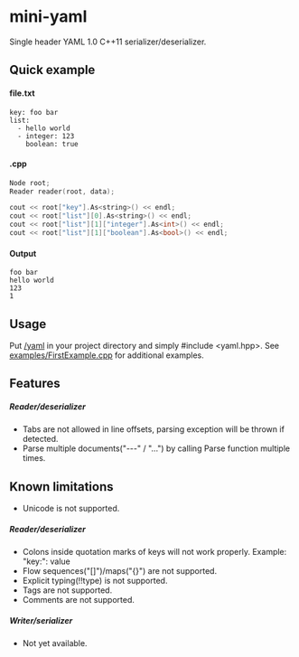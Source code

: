 # mini-yaml
Single header YAML 1.0 C++11 serializer/deserializer.

## Quick example
#### file.txt
```
key: foo bar
list:
  - hello world
  - integer: 123
    boolean: true
```
#### .cpp
```cpp
Node root;
Reader reader(root, data);

cout << root["key"].As<string>() << endl;
cout << root["list"][0].As<string>() << endl;
cout << root["list"][1]["integer"].As<int>() << endl;
cout << root["list"][1]["boolean"].As<bool>() << endl;
```
#### Output
```
foo bar
hello world
123
1
```

## Usage
Put [/yaml](https://github.com/jimmiebergmann/mini-yaml/blob/master/yaml) in your project directory and simply #include <yaml.hpp>.
See [examples/FirstExample.cpp](https://github.com/jimmiebergmann/mini-yaml/blob/master/examples/FirstExample.cpp) for additional examples.

## Features
##### Reader/deserializer
- Tabs are not allowed in line offsets, parsing exception will be thrown if detected.
- Parse multiple documents("---" / "...") by calling Parse function multiple times.

## Known limitations
- Unicode is not supported.
##### Reader/deserializer
- Colons inside quotation marks of keys will not work properly.
Example: "key:": value
- Flow sequences("[]")/maps("{}") are not supported.
- Explicit typing(!!type) is not supported.
- Tags are not supported.
- Comments are not supported.
##### Writer/serializer
- Not yet available.
